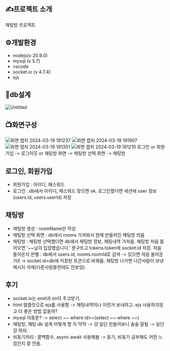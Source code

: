 ## ✍️프로젝트 소개
채팅방 프로젝트

## ⚙️개발환경
* nodejs(v 20.9.0)
* mysql (v 5.7)
* vscode
* socket.io (v 4.7.4)
* ejs

## 📲db설계
![Untitled](https://github.com/qhdlehfdl/chatting_rooms/assets/74577699/c8b67297-0585-4c9c-a9ce-3184a31ce3d9)

## 📺화면구성
![화면 캡처 2024-03-19 191237](https://github.com/qhdlehfdl/chatting_rooms/assets/74577699/66656401-0845-4b63-b612-4ba7afd7dc37)
![화면 캡처 2024-03-19 191907](https://github.com/qhdlehfdl/chatting_rooms/assets/74577699/f72134dd-b6e9-4087-8a7d-5e58517b9f81)
![화면 캡처 2024-03-19 191301](https://github.com/qhdlehfdl/chatting_rooms/assets/74577699/1addfdb7-4bc1-4d33-a1ad-8d3b8997d40d)
![화면 캡처 2024-03-19 191210](https://github.com/qhdlehfdl/chatting_rooms/assets/74577699/fa02789b-1225-49b5-a616-f538c9d773f3)
로그인 or 회원가입 -> 로그아웃 or 채팅방 화면 -> 채팅방 선택 화면 -> 채팅방 

## 로그인, 회원가입
* 회원가입 : 아이디, 패스워드
* 로그인 : db에서 아이디, 패스워드 맞으면 ok. 로그인했다면 세션에 user 정보(users.id, users.userId) 저장

## 채팅방
* 채팅방 생성 : roomName만 작성
* 채팅방 선택 화면 : db에서 rooms 가져와서 현재 만들어진 채팅방 띄움
* 채팅방 : 채팅방 선택했다면 db에서 채팅방 정보, 채팅내역 가져옴.
채팅방 처음 들어오면 '~~님이 입장했습니다.' 문구뜨고 tokens.token에 socket.id 저장.
처음 들어온지 판별 : db에서 users.id, rooms.roomId로 검색 -> 있으면 처음 들어온거X -> socket.id=db에 저장된 토큰으로 바꿔줌.
채팅방 나가면 나간사람이 보낸 메시지 삭제(다른사람들한테도 안보임).

## 후기
* socket.io는 emit과 on의 주고받기.
* html 템플릿으로 ejs를 사용함 -> 채팅내역이나 이런거 보내려고. ejs 사용하지않고 더 좋은 방법 없을까?
* mysql 이중문? -> select ~~ where id>=(select ~~ where ~~)
* 채팅방, 채팅 db 설계 어떻게 할 지 막막 -> 걍 일단 만들어보니 술술 잘됨 -> 일단 걍 하자.
* 비동기처리 : 콜백함수, async await 사용해봄 -> 동기, 비동기 공부해도 어떤 느낌인지 잘 안옴.

